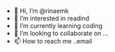 - 👋 Hi, I’m @rinaemk
- 👀 I’m interested in readind
- 🌱 I’m currently learning coding
- 💞️ I’m looking to collaborate on ...
- 📫 How to reach me ..email

<!---
rinaemk/rinaemk is a ✨ special ✨ repository because its `README.md` (this file) appears on your GitHub profile.
You can click the Preview link to take a look at your changes.
--->
